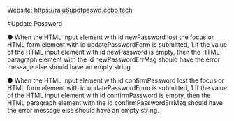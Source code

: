 Website: https://raju6updtpaswd.ccbp.tech

#Update Password

● When the HTML input element with id newPassword lost the focus or HTML form element with id updatePasswordForm is submitted,
    1.If the value of the HTML input element with id newPassword is empty, then the HTML paragraph element with the id newPasswordErrMsg should have the error message else should have an empty string.

● When the HTML input element with id confirmPassword lost the focus or HTML form element with id updatePasswordForm is submitted,
    1.If the value of the HTML input element with id confirmPassword is empty, then the HTML paragraph element with the id confirmPasswordErrMsg should have the error message else should have an empty string.




